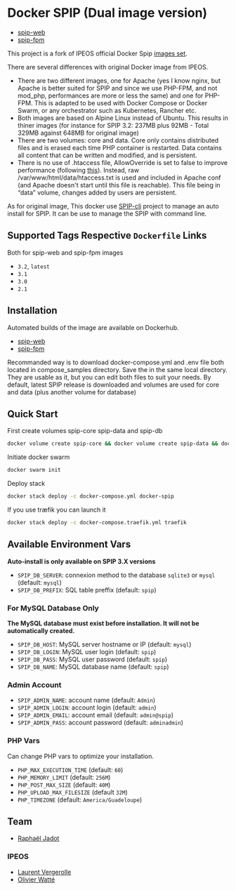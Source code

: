 # Docker SPIP (Dual image version)

* [spip-web](https://hub.docker.com/r/ashledombos/spip-web/)
* [spip-fpm](https://hub.docker.com/r/ashledombos/spip-web/)

This project is a fork of IPEOS official Docker Spip [images set](https://hub.docker.com/r/ipeos/spip/).

There are several differences with original Docker image from IPEOS.

- There are two different images, one for Apache (yes I know nginx, but Apache is better suited for SPIP and since we use PHP-FPM, and not mod_php, performances are more or less the same) and one for PHP-FPM. This is adapted to  be used with Docker Compose or Docker Swarm, or any orchestrator such as Kubernetes, Rancher etc.
- Both images are based on Alpine Linux instead of Ubuntu. This results in thiner images (for instance for SPIP 3.2: 237MB plus 92MB - Total 329MB against 648MB for original image)
- There are two volumes: core and data. Core only contains distributed files and is erased each time PHP container is restarted. Data contains all content that can be written and modified, and is persistent.
- There is no use of .htaccess file, AllowOverride is set to false to improve performance (following [this](https://httpd.apache.org/docs/2.4/howto/htaccess.html#when)). Instead, raw /var/www/html/data/htaccess.txt is used and included in Apache conf (and Apache doesn't start until this file is reachable). This file being in “data” volume, changes added by users are persistent.

As for original image, This docker use [SPIP-cli](https://contrib.spip.net/SPIP-Cli) project to manage an auto install for SPIP. It can be use to manage the SPIP with command line.

## Supported Tags Respective `Dockerfile` Links

Both for spip-web and spip-fpm images

- `3.2`, `latest`
- `3.1`
- `3.0`
- `2.1`

## Installation

Automated builds of the image are available on Dockerhub.

* [spip-web](https://hub.docker.com/r/ashledombos/spip-web/)
* [spip-fpm](https://hub.docker.com/r/ashledombos/spip-web/)

Recommanded way is to download docker-compose.yml and .env file both located in compose_samples directory. Save the in the same local directory. They are usable as it, but you can edit both files to suit your needs. By default, latest SPIP release is downloaded and volumes are used for core and data (plus another volume for database)

## Quick Start

First create volumes spip-core spip-data and spip-db
```bash
docker volume create spip-core && docker volume create spip-data && docker volume create spip-db
```
Initiate docker swarm
```bash
docker swarm init
```
Deploy stack
```bash
docker stack deploy -c docker-compose.yml docker-spip
```
If you use træfik you can launch it

```bash
docker stack deploy -c docker-compose.traefik.yml traefik
```

## Available Environment Vars

**Auto-install is only available on SPIP 3.X versions**

- `SPIP_DB_SERVER`: connexion method to the database `sqlite3` or `mysql` (default: `mysql`)
- `SPIP_DB_PREFIX`: SQL table preffix (default: `spip`)

### For MySQL Database Only

**The MySQL database must exist before installation. It will not be automatically created.**

- `SPIP_DB_HOST`: MySQL server hostname or IP (default: `mysql`)
- `SPIP_DB_LOGIN`: MySQL user login (default: `spip`)
- `SPIP_DB_PASS`: MySQL user password (default: `spip`)
- `SPIP_DB_NAME`: MySQL database name (default: `spip`)

### Admin Account

- `SPIP_ADMIN_NAME`: account name (default: `Admin`)
- `SPIP_ADMIN_LOGIN`: account login (default: `admin`)
- `SPIP_ADMIN_EMAIL`: account email (default: `admin@spip`)
- `SPIP_ADMIN_PASS`: account password (default: `adminadmin`)

### PHP Vars

Can change PHP vars to optimize your installation.

- `PHP_MAX_EXECUTION_TIME` (default: `60`)
- `PHP_MEMORY_LIMIT` (default: `256M`)
- `PHP_POST_MAX_SIZE` (default: `40M`)
- `PHP_UPLOAD_MAX_FILESIZE` (default `32M`)
- `PHP_TIMEZONE` (default: `America/Guadeloupe`)

## Team

* [Raphaël Jadot](https://github.com/ashledombos/)

### IPEOS

* [Laurent Vergerolle](https://github.com/psychoz971/)
* [Olivier Watté](https://github.com/owatte/)
